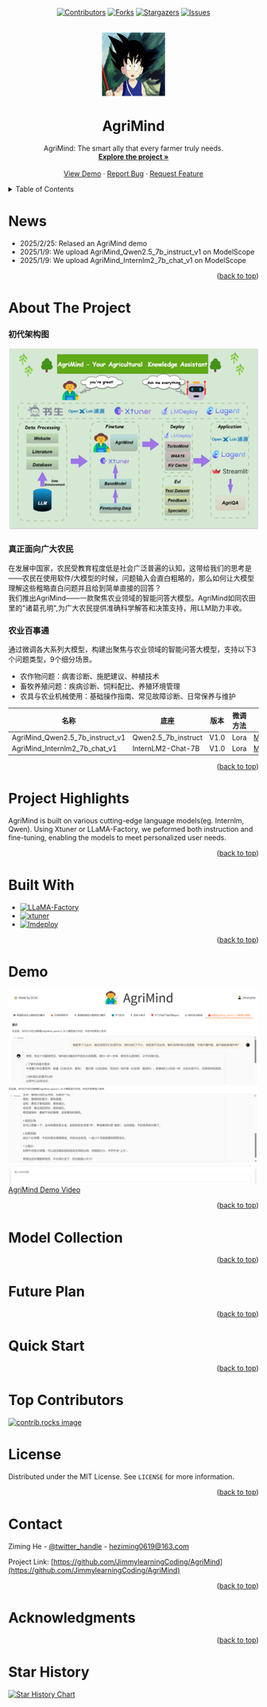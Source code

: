 <!-- Improved compatibility of back to top link: See: https://github.com/othneildrew/Best-README-Template/pull/73 -->
<a id="readme-top"></a>
<!--
*** Thanks for checking out the Best-README-Template. If you have a suggestion
*** that would make this better, please fork the repo and create a pull request
*** or simply open an issue with the tag "enhancement".
*** Don't forget to give the project a star!
*** Thanks again! Now go create something AMAZING! :D
-->


<div align="center">
<!-- PROJECT SHIELDS -->
<!--
*** I'm using markdown "reference style" links for readability.
*** Reference links are enclosed in brackets [ ] instead of parentheses ( ).
*** See the bottom of this document for the declaration of the reference variables
*** for contributors-url, forks-url, etc. This is an optional, concise syntax you may use.
*** https://www.markdownguide.org/basic-syntax/#reference-style-links
-->

[![Contributors][contributors-shield]][contributors-url]
[![Forks][forks-shield]][forks-url]
[![Stargazers][stars-shield]][stars-url]
[![Issues][issues-shield]][issues-url]
<!-- [![MIT License][license-shield]][license-url] -->
</div>


<!-- PROJECT LOGO -->
<br />

<div align="center">
  <a href="https://github.com/JimmylearningCoding/AgriMind">
    <img src="images/wukong.jpg" alt="Logo" width="130" height="130">
  </a>


<h1 align="center">AgriMind</h1>

  <p align="center">
    AgriMind: The smart ally that every farmer truly needs.
    <br />
    <a href="https://github.com/JimmylearningCoding/AgriMind"><strong>Explore the project »</strong></a>
    <br />
    <br />
    <a href="https://github.com/JimmylearningCoding/AgriMind">View Demo</a>
    ·
    <a href="https://github.com/JimmylearningCoding/AgriMind/issues/new?labels=bug&template=bug-report---.md">Report Bug</a>
    ·
    <a href="https://github.com/JimmylearningCoding/AgriMind/issues/new?labels=enhancement&template=feature-request---.md">Request Feature</a>
  </p>

</div>



<!-- TABLE OF CONTENTS -->

<details>
  <summary>Table of Contents</summary>
  <ol>
    <li>
      <a href="#News">News</a>
    </li>
    <li>
      <a href="#About The Project">About The Project</a>
    </li>
    <li>
      <a href="#Built With">Built With</a>
    </li>
    <li>
      <a href="#Demo">Demo</a>
    </li>
    <li><a href="#Model Collection">Model Collection</a></li>
    <li><a href="#Future Plan">Future Plan</a></li>
    <li><a href="#Quick Start">Quick Start</a></li>
    <li><a href="#License">License</a></li>
    <li><a href="#Contact">Contact</a></li>
    <li><a href="#Acknowledgments">Acknowledgments</a></li>
    <li><a href="#Star History">Star History</a></li>
  </ol>
</details>


<!-- Latest News -->
# News
- 2025/2/25: Relased an AgriMind demo
- 2025/1/9: We upload AgriMind_Qwen2.5_7b_instruct_v1 on ModelScope    
- 2025/1/9: We upload AgriMind_Internlm2_7b_chat_v1 on ModelScope   


<p align="right">(<a href="#readme-top">back to top</a>)</p>


<!-- ABOUT THE PROJECT -->

# About The Project
### 初代架构图
[![Product Name Screen Shot][product-screenshot]](https://example.com)
### 真正面向广大农民
在发展中国家，农民受教育程度低是社会广泛普遍的认知，这带给我们的思考是——农民在使用软件/大模型的时候，问题输入会直白粗略的，那么如何让大模型理解这些粗略直白问题并且给到简单直接的回答？    
我们推出AgriMind——一款聚焦农业领域的智能问答大模型。AgriMind如同农田里的"诸葛孔明",为广大农民提供准确科学解答和决策支持，用LLM助力丰收。

### 农业百事通
通过微调各大系列大模型，构建出聚焦与农业领域的智能问答大模型，支持以下3个问题类型，9个细分场景。
- 农作物问题：病害诊断、施肥建议、种植技术
- 畜牧养殖问题：疾病诊断、饲料配比、养殖环境管理
- 农具与农业机械使用：基础操作指南、常见故障诊断、日常保养与维护

|   名称   |   底座   |   版本   |   微调方法   |  地址  |    
|   ---   | ---   | ---   | ---   | --- |  
|   AgriMind_Qwen2.5_7b_instruct_v1   |   Qwen2.5_7b_instruct   |   V1.0   |  Lora  |  [ModelScope](https://www.modelscope.cn/models/HeZiming0619/AgriMind_Qwen2.5_7b_instruct_v1/files)  |
|   AgriMind_Internlm2_7b_chat_v1   |   InternLM2-Chat-7B   |   V1.0   |  Lora    |  [ModelScope](https://www.modelscope.cn/models/HeZiming0619/AgriMind_Qwen2.5_7b_instruct_v1/files) |



<p align="right">(<a href="#readme-top">back to top</a>)</p>


<!-- Project Highlights -->

# Project Highlights
AgriMind is built on various cutting-edge language models(eg. Internlm, Qwen). Using Xtuner or LLaMA-Factory, we peformed both instruction and fine-tuning, enabling the models to meet personalized user needs.


<p align="right">(<a href="#readme-top">back to top</a>)</p>


<!-- Built With -->
# Built With

<!-- * [![Next][Next.js]][Next-url]
* [![React][React.js]][React-url]
* [![Vue][Vue.js]][Vue-url]
* [![Angular][Angular.io]][Angular-url]
* [![Svelte][Svelte.dev]][Svelte-url]
* [![Laravel][Laravel.com]][Laravel-url]
* [![Bootstrap][Bootstrap.com]][Bootstrap-url]
* [![JQuery][JQuery.com]][JQuery-url] -->

* [![LLaMA-Factory](https://img.shields.io/badge/LLaMAFactory-grey)](https://github.com/hiyouga/LLaMA-Factory/tree/main)
* [![xtuner](https://img.shields.io/badge/xtuner-blue)](https://github.com/InternLM/xtuner)
* [![lmdeploy](https://img.shields.io/badge/lmdeploy-blue)](https://github.com/InternLM/lmdeploy)

<p align="right">(<a href="#readme-top">back to top</a>)</p>



<!-- Demo -->

# Demo
![demo1](image.png)
![demo2](image-1.png)
[AgriMind Demo Video](https://github.com/JimmylearningCoding/AgriMind/issues/1#issue-2883435978)


<p align="right">(<a href="#readme-top">back to top</a>)</p>



<!-- Model Collection -->

# Model Collection



<p align="right">(<a href="#readme-top">back to top</a>)</p>


<!-- Future Plan -->
# Future Plan

<p align="right">(<a href="#readme-top">back to top</a>)</p>

<!-- Quick Start -->

# Quick Start



<p align="right">(<a href="#readme-top">back to top</a>)</p>


<!-- Top contributors -->
# Top Contributors

<a href="https://github.com/JimmylearningCoding/AgriMind/graphs/contributors">
  <img src="https://contrib.rocks/image?repo=JimmylearningCoding/AgriMind" alt="contrib.rocks image" />
</a>



<!-- LICENSE -->

# License

Distributed under the MIT License. See `LICENSE` for more information.

<p align="right">(<a href="#readme-top">back to top</a>)</p>



<!-- CONTACT -->

# Contact

Ziming He - [@twitter_handle](https://twitter.com/twitter_handle) - heziming0619@163.com

Project Link: [https://github.com/JimmylearningCoding/AgriMind](https://github.com/JimmylearningCoding/AgriMind)

<p align="right">(<a href="#readme-top">back to top</a>)</p>



<!-- ACKNOWLEDGMENTS -->

# Acknowledgments



<p align="right">(<a href="#readme-top">back to top</a>)</p>

<!-- Star History -->
# Star History
[![Star History Chart](https://api.star-history.com/svg?repos=JimmylearningCoding/AgriMind&type=Date)](https://star-history.com/#JimmylearningCoding/AgriMind&Date)



<!-- MARKDOWN LINKS & IMAGES -->
<!-- https://www.markdownguide.org/basic-syntax/#reference-style-links -->

[contributors-shield]: https://img.shields.io/github/contributors/JimmylearningCoding/AgriMind.svg?style=for-the-badge
[contributors-url]: https://github.com/JimmylearningCoding/AgriMind/graphs/contributors
[forks-shield]: https://img.shields.io/github/forks/JimmylearningCoding/AgriMind.svg?style=for-the-badge
[forks-url]: https://github.com/JimmylearningCoding/AgriMind/network/members
[stars-shield]: https://img.shields.io/github/stars/JimmylearningCoding/AgriMind.svg?style=for-the-badge
[stars-url]: https://github.com/JimmylearningCoding/AgriMind/stargazers
[issues-shield]: https://img.shields.io/github/issues/JimmylearningCoding/AgriMind.svg?style=for-the-badge
[issues-url]: https://github.com/JimmylearningCoding/AgriMind/issues
[license-shield]: https://img.shields.io/github/license/JimmylearningCoding/AgriMind.svg?style=for-the-badge
[license-url]: https://github.com/JimmylearningCoding/AgriMind/blob/master/LICENSE.txt
[linkedin-shield]: https://img.shields.io/badge/-LinkedIn-black.svg?style=for-the-badge&logo=linkedin&colorB=555
[linkedin-url]: https://linkedin.com/in/linkedin_username
[product-screenshot]: images/Diagram.png
[Next.js]: https://img.shields.io/badge/next.js-000000?style=for-the-badge&logo=nextdotjs&logoColor=white
[Next-url]: https://nextjs.org/
[React.js]: https://img.shields.io/badge/React-20232A?style=for-the-badge&logo=react&logoColor=61DAFB
[React-url]: https://reactjs.org/
[Vue.js]: https://img.shields.io/badge/Vue.js-35495E?style=for-the-badge&logo=vuedotjs&logoColor=4FC08D
[Vue-url]: https://vuejs.org/
[Angular.io]: https://img.shields.io/badge/Angular-DD0031?style=for-the-badge&logo=angular&logoColor=white
[Angular-url]: https://angular.io/
[Svelte.dev]: https://img.shields.io/badge/Svelte-4A4A55?style=for-the-badge&logo=svelte&logoColor=FF3E00
[Svelte-url]: https://svelte.dev/
[Laravel.com]: https://img.shields.io/badge/Laravel-FF2D20?style=for-the-badge&logo=laravel&logoColor=white
[Laravel-url]: https://laravel.com
[Bootstrap.com]: https://img.shields.io/badge/Bootstrap-563D7C?style=for-the-badge&logo=bootstrap&logoColor=white
[Bootstrap-url]: https://getbootstrap.com
[JQuery.com]: https://img.shields.io/badge/jQuery-0769AD?style=for-the-badge&logo=jquery&logoColor=white
[JQuery-url]: https://jquery.com
